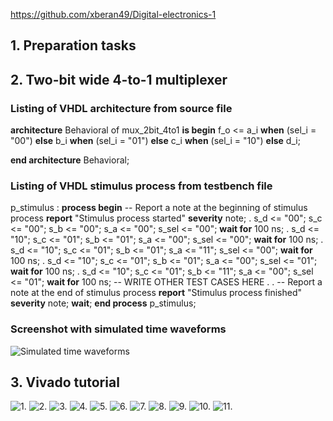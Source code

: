 https://github.com/xberan49/Digital-electronics-1

## 1. Preparation tasks


## 2. Two-bit wide 4-to-1 multiplexer

### Listing of VHDL architecture from source file

**architecture** Behavioral of mux_2bit_4to1 **is
begin**
    f_o <= a_i **when** (sel_i = "00") **else**
           b_i **when** (sel_i = "01") **else**
           c_i **when** (sel_i = "10") **else**
           d_i;       

**end architecture** Behavioral;


### Listing of VHDL stimulus process from testbench file

p_stimulus : **process
    begin**
        -- Report a note at the beginning of stimulus process
        **report** "Stimulus process started" **severity** note;
.
        s_d <= "00"; s_c <= "00"; s_b <= "00"; s_a <= "00"; 
        s_sel <= "00"; **wait for** 100 ns;
.
        s_d <= "10"; s_c <= "01"; s_b <= "01"; s_a <= "00"; 
        s_sel <= "00"; **wait for** 100 ns;
.
        s_d <= "10"; s_c <= "01"; s_b <= "01"; s_a <= "11"; 
        s_sel <= "00"; **wait for** 100 ns;
.
        s_d <= "10"; s_c <= "01"; s_b <= "01"; s_a <= "00"; 
        s_sel <= "01"; **wait for** 100 ns;
.
        s_d <= "10"; s_c <= "01"; s_b <= "11"; s_a <= "00"; 
        s_sel <= "01"; **wait for** 100 ns;
        -- WRITE OTHER TEST CASES HERE
.
.
        -- Report a note at the end of stimulus process
        **report** "Stimulus process finished" **severity** note;
        **wait**;
    **end process** p_stimulus;

### Screenshot with simulated time waveforms
![Simulated time waveforms](https://github.com/xberan49/Digital-electronics-1/blob/main/Labs/03-vivaldo/multiplexer-images/V%C3%BDst%C5%99i%C5%BEek.PNG)


## 3. Vivado tutorial
![1.](https://github.com/xberan49/Digital-electronics-1/blob/main/Labs/03-vivaldo/Vivaldo_manual/1..PNG)
![2.](https://github.com/xberan49/Digital-electronics-1/blob/main/Labs/03-vivaldo/Vivaldo_manual/2..PNG)
![3.](https://github.com/xberan49/Digital-electronics-1/blob/main/Labs/03-vivaldo/Vivaldo_manual/3..PNG)
![4.](https://github.com/xberan49/Digital-electronics-1/blob/main/Labs/03-vivaldo/Vivaldo_manual/4..PNG)
![5.](https://github.com/xberan49/Digital-electronics-1/blob/main/Labs/03-vivaldo/Vivaldo_manual/5..PNG)
![6.](https://github.com/xberan49/Digital-electronics-1/blob/main/Labs/03-vivaldo/Vivaldo_manual/6..PNG)
![7.](https://github.com/xberan49/Digital-electronics-1/blob/main/Labs/03-vivaldo/Vivaldo_manual/7..PNG)
![8.](https://github.com/xberan49/Digital-electronics-1/blob/main/Labs/03-vivaldo/Vivaldo_manual/8..PNG)
![9.](https://github.com/xberan49/Digital-electronics-1/blob/main/Labs/03-vivaldo/Vivaldo_manual/9..PNG)
![10.](https://github.com/xberan49/Digital-electronics-1/blob/main/Labs/03-vivaldo/Vivaldo_manual/10..PNG)
![11.](https://github.com/xberan49/Digital-electronics-1/blob/main/Labs/03-vivaldo/Vivaldo_manual/11..PNG)



